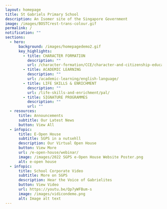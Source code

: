 ```yaml
---
layout: homepage
title: St Gabriels Primary School
description: An Isomer site of the Singapore Government
image: /images/BOSTCrest-trans-colour.gif
permalink: /
notification: ""
sections:
  - hero:
      background: /images/homepagedemo2.gif
      key_highlights:
        - title: CHARACTER FORMATION
          description: ""
          url: /character-formation/CCE/character-and-citizenship-education/
        - title: ACADEMIC LEARNING
          description: ""
          url: /academic-learning/english-language/
        - title: LIFE SKILLS & ENRICHMENT
          description: ""
          url: /life-skills-and-enrichment/pal/
        - title: SIGNATURE PROGRAMMES
          description: ""
          url: ""
  - resources:
      title: Announcements
      subtitle: Our Latest News
      button: View All
  - infopic:
      title: E-Open House
      subtitle: SGPS in a nutsehll
      description: Our Virtual Open House
      button: View More
      url: /e-open-house/webinar/
      image: /images/2022 SGPS e-Open House Website Poster.png
      alt: e-open house
  - infopic:
      title: School Corporate Video
      subtitle: More on SGPS
      description: Hear the Voice of Gabrielites
      button: View Video
      url: https://youtu.be/Qp7yWFBum-s
      image: /images/vidicondemo.png
      alt: Image alt text
---
```

